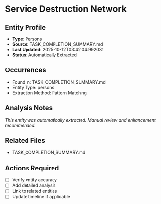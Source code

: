 # Service Destruction Network

## Entity Profile
- **Type**: Persons
- **Source**: TASK_COMPLETION_SUMMARY.md
- **Last Updated**: 2025-10-12T03:42:04.992031
- **Status**: Automatically Extracted

## Occurrences
- Found in: TASK_COMPLETION_SUMMARY.md
- Entity Type: persons
- Extraction Method: Pattern Matching

## Analysis Notes
*This entity was automatically extracted. Manual review and enhancement recommended.*

## Related Files
- TASK_COMPLETION_SUMMARY.md

## Actions Required
- [ ] Verify entity accuracy
- [ ] Add detailed analysis
- [ ] Link to related entities
- [ ] Update timeline if applicable
